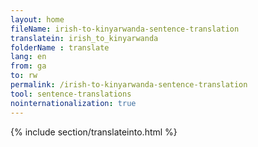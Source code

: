 ```yaml
---
layout: home
fileName: irish-to-kinyarwanda-sentence-translation
translatein: irish_to_kinyarwanda
folderName : translate
lang: en
from: ga
to: rw
permalink: /irish-to-kinyarwanda-sentence-translation
tool: sentence-translations
nointernationalization: true
---
```

{% include section/translateinto.html %}
